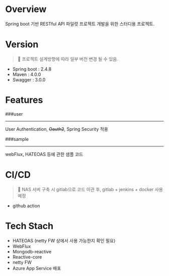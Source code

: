 # Overview
Spring boot 기반 RESTful API 파일럿 프로젝트 개발을 위한 스터디용 프로젝트.

# Version
> 💬 프로젝트 설계방향에 따라 일부 버전 변경 될 수 있음.
* Spring boot : 2.4.8
* Maven : 4.0.0
* Swagger : 3.0.0

# Features
###user
___
User Authentication, ~~Oauth2~~, Spring Security 적용

###sample
___
webFlux, HATEOAS 등에 관한 샘플 코드

# CI/CD
> 💬 NAS 서버 구축 시 gitlab으로 코드 이관 후, gitlab + jenkins + docker 사용예정
* github action

# Tech Stach
* HATEOAS (netty FW 상에서 사용 가능한지 확인 필요)
* WebFlux
* Mongodb-reactive
* Reactive-core
* netty FW
* Azure App Service 배포